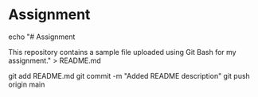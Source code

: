 # Assignment
echo "# Assignment 

This repository contains a sample file uploaded using Git Bash for my assignment." > README.md

git add README.md
git commit -m "Added README description"
git push origin main
